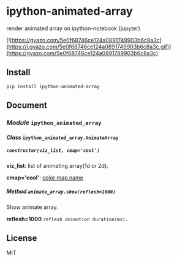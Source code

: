 # ipython-animated-array

render animated array on ipython-notebook (jupyter)

[![https://gyazo.com/5e0f68746ce124a0891749903b6c8a3c](https://i.gyazo.com/5e0f68746ce124a0891749903b6c8a3c.gif)](https://gyazo.com/5e0f68746ce124a0891749903b6c8a3c)


## Install

`pip install ipython-animated-array`


## Document

### _Module_ `ipython_animated_array`

#### _Class_ `ipython_animated_array.AnimateArray`

##### `constructor(viz_list, cmap='cool')`

__viz\_list__: list of animating array(1d or 2d).

__cmap='cool'__: [color map name](http://matplotlib.org/users/colormaps.html)

##### _Method_ `animate_array.show(reflesh=1000)`

Show animate array.

__reflesh=1000__ `reflesh animation duration(ms).`


## License

MIT
